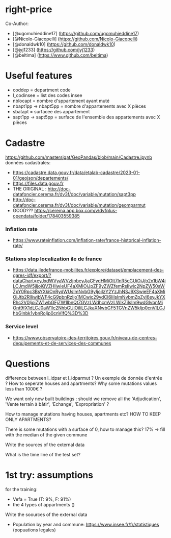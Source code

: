 # right-price

Co-Author: 
- [@ugomuhieddine17] (https://github.com/ugomuhieddine17)
- [@Nicolo-Giacopelli] (https://github.com/Nicolo-Giacopelli)
- [@donaldwk10] (https://github.com/donaldwk10)
- [@jyj1233] (https://github.com/jyj1233)
- [@beltima] (https://www.github.com/beltima)

# Useful features 
- coddep = department code
- l_codinsee = list des codes insee
- nblocapt = nombre d'sppartement ayant muté
- nbapt1pp -> nbapt5pp = nombre d'appartements avec X pièces
- sbatapt = surfacee des appartement
- sapt1pp -> sapt5pp = surface de l'ensemble des appartements avec X pièces


# Cadastre 
https://github.com/mastersigat/GeoPandas/blob/main/Cadastre.ipynb
données cadastrales:
- https://cadastre.data.gouv.fr/data/etalab-cadastre/2023-01-01/geojson/departements/
- https://files.data.gouv.fr
- THE ORIGINAL : http://doc-datafoncier.cerema.fr/dv3f/doc/variable/mutation/sapt3pp
- http://doc-datafoncier.cerema.fr/dv3f/doc/variable/mutation/geomparmut
- GOOD??? https://cerema.app.box.com/v/dvfplus-opendata/folder/178403559385

### Inflation rate
- https://www.rateinflation.com/inflation-rate/france-historical-inflation-rate/

### Stations stop localization ile de france
- https://data.iledefrance-mobilites.fr/explore/dataset/emplacement-des-gares-idf/export/?dataChart=eyJxdWVyaWVzIjpbeyJjaGFydHMiOlt7InR5cGUiOiJjb2x1bW4iLCJmdW5jIjoiQVZHIiwieUF4aXMiOiJpZF9yZWZfemRsIiwic2NpZW50aWZpY0Rpc3BsYXkiOnRydWUsImNvbG9yIjoiIzY2YzJhNSJ9XSwieEF4aXMiOiJtb2RlIiwibWF4cG9pbnRzIjo1MCwic29ydCI6IiIsImNvbmZpZyI6eyJkYXRhc2V0IjoiZW1wbGFjZW1lbnQtZGVzLWdhcmVzLWlkZiIsIm9wdGlvbnMiOnt9fX1dLCJ0aW1lc2NhbGUiOiIiLCJkaXNwbGF5TGVnZW5kIjp0cnVlLCJhbGlnbk1vbnRoIjp0cnVlfQ%3D%3D

### Service level
- https://www.observatoire-des-territoires.gouv.fr/niveau-de-centres-dequipements-et-de-services-des-communes

# Questions 
difference between l_idpar et l_idparmut ?
Un exemple de donnée d'entrée ?
How to seperate houses and apartments?
Why some mutations values less than 1000€ ?

We want only new built buildings : should we remove all the 'Adjudication',
       'Vente terrain à bâtir', 'Echange', 'Expropriation' ?

How to manage mutations having houses, apartments etc? HOW TO KEEP ONLY APARTMENTS?

There is some mutations with a surface of 0, how to manage this? 17% -> fill with the median of the given commune


Write the sources of the external data

What is the time line of the test set?


# 1st try: assumptions

for the training:
- Vefa = True (T: 9%, F: 91%)
- the 4 types of appartments ()

Write the soources of the external data
- Population by year and commune: https://www.insee.fr/fr/statistiques (popuations legales)

